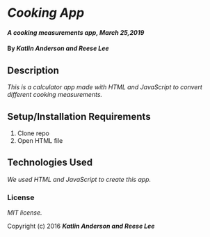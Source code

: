 # _Cooking App_

#### _A cooking measurements app, March 25,2019_

#### By _**Katlin Anderson and Reese Lee**_

## Description

_This is a calculator app made with HTML and JavaScript to convert different cooking measurements._

## Setup/Installation Requirements

1. Clone repo
2. Open HTML file


## Technologies Used

_We used HTML and JavaScript to create this app._

### License

*MIT license.*

Copyright (c) 2016 **_Katlin Anderson and Reese Lee_**

